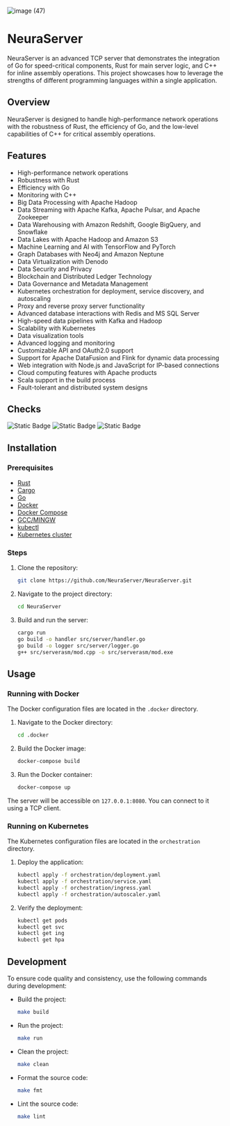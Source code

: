![image (47)](https://github.com/NeuraServer/NeuraServer/assets/140754373/5f7962b5-28de-426b-b461-97c04105c4e4)

# NeuraServer

NeuraServer is an advanced TCP server that demonstrates the integration of Go for speed-critical components, Rust for main server logic, and C++ for inline assembly operations. This project showcases how to leverage the strengths of different programming languages within a single application.

## Overview

NeuraServer is designed to handle high-performance network operations with the robustness of Rust, the efficiency of Go, and the low-level capabilities of C++ for critical assembly operations.

## Features

- High-performance network operations
- Robustness with Rust
- Efficiency with Go
- Monitoring with C++
- Big Data Processing with Apache Hadoop
- Data Streaming with Apache Kafka, Apache Pulsar, and Apache Zookeeper
- Data Warehousing with Amazon Redshift, Google BigQuery, and Snowflake
- Data Lakes with Apache Hadoop and Amazon S3
- Machine Learning and AI with TensorFlow and PyTorch
- Graph Databases with Neo4j and Amazon Neptune
- Data Virtualization with Denodo
- Data Security and Privacy
- Blockchain and Distributed Ledger Technology
- Data Governance and Metadata Management
- Kubernetes orchestration for deployment, service discovery, and autoscaling
- Proxy and reverse proxy server functionality
- Advanced database interactions with Redis and MS SQL Server
- High-speed data pipelines with Kafka and Hadoop
- Scalability with Kubernetes
- Data visualization tools
- Advanced logging and monitoring
- Customizable API and OAuth2.0 support
- Support for Apache DataFusion and Flink for dynamic data processing
- Web integration with Node.js and JavaScript for IP-based connections
- Cloud computing features with Apache products
- Scala support in the build process
- Fault-tolerant and distributed system designs

## Checks
![Static Badge](https://img.shields.io/badge/server-_127.0.0.1%3A5500-red?logo=github) ![Static Badge](https://img.shields.io/badge/build-_passing-green?logo=github) ![Static Badge](https://img.shields.io/badge/docker-_present-blue?logo=github)

## Installation

### Prerequisites

- [Rust](https://www.rust-lang.org/tools/install)
- [Cargo](https://doc.rust-lang.org/cargo/getting-started/installation.html)
- [Go](https://golang.org/doc/install)
- [Docker](https://www.docker.com/get-started)
- [Docker Compose](https://docs.docker.com/compose/install/)
- [GCC/MINGW](https://sourceforge.net/projects/mingw/)
- [kubectl](https://kubernetes.io/docs/tasks/tools/install-kubectl/)
- [Kubernetes cluster](https://kubernetes.io/docs/setup/)

### Steps

1. Clone the repository:

    ```sh
    git clone https://github.com/NeuraServer/NeuraServer.git
    ```

2. Navigate to the project directory:

    ```sh
    cd NeuraServer
    ```

3. Build and run the server:

    ```sh
    cargo run
    go build -o handler src/server/handler.go
    go build -o logger src/server/logger.go
    g++ src/serverasm/mod.cpp -o src/serverasm/mod.exe
    ```

## Usage

### Running with Docker

The Docker configuration files are located in the `.docker` directory.

1. Navigate to the Docker directory:

    ```sh
    cd .docker
    ```

2. Build the Docker image:

    ```sh
    docker-compose build
    ```

3. Run the Docker container:

    ```sh
    docker-compose up
    ```

The server will be accessible on `127.0.0.1:8080`. You can connect to it using a TCP client.

### Running on Kubernetes

The Kubernetes configuration files are located in the `orchestration` directory.

1. Deploy the application:

    ```sh
    kubectl apply -f orchestration/deployment.yaml
    kubectl apply -f orchestration/service.yaml
    kubectl apply -f orchestration/ingress.yaml
    kubectl apply -f orchestration/autoscaler.yaml
    ```

2. Verify the deployment:

    ```sh
    kubectl get pods
    kubectl get svc
    kubectl get ing
    kubectl get hpa
    ```

## Development

To ensure code quality and consistency, use the following commands during development:

- Build the project:

    ```sh
    make build
    ```

- Run the project:

    ```sh
    make run
    ```

- Clean the project:

    ```sh
    make clean
    ```

- Format the source code:

    ```sh
    make fmt
    ```

- Lint the source code:

    ```sh
    make lint
    ```
